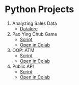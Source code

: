# Python Projects
1. Analyzing Sales Data
   - [Datalore](https://datalore.jetbrains.com/notebook/6p5M3uepQMNuwt0WOnwE8B/iagKQ1d8Ei8wjlVuG5Hq4R)
2. Pao Ying Chub Game
   - [Script](https://github.com/Kim-crafted/data-bootcamp-10/blob/main/Python/pao_ying_chub.py)
   - [Open in Colab](https://colab.research.google.com/drive/1NSdeN4OPpR-OqIQy4WFFwnucZOuAblzM?usp=sharing)
3. OOP: ATM
   - [Script](https://github.com/Kim-crafted/data-bootcamp-10/blob/main/Python/oop_atm.py)
   - [Open in Colab](https://colab.research.google.com/drive/1TJqM0QgupI7SgRTH2XDvyYPeK4iWWykI?usp=sharing)
4. Public API
   - [Script](https://github.com/Kim-crafted/data-bootcamp-10/blob/main/Python/public_api.py)
   - [Open in Colab](https://colab.research.google.com/drive/12T755B3jA59QYb6JtWlPEV_iae-Yk44t?usp=sharing)
